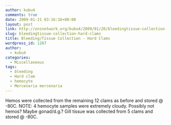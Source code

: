 ```yaml
---
author: kubu4
comments: true
date: 2009-01-21 03:16:16+00:00
layout: post
link: http://onsnetwork.org/kubu4/2009/01/20/bleedingtissue-collection-hard-clams/
slug: bleedingtissue-collection-hard-clams
title: Bleeding/Tissue Collection - Hard Clams
wordpress_id: 1207
author:
  - kubu4
categories:
  - Miscellaneous
tags:
  - bleeding
  - Hard clam
  - hemocyte
  - Mercenaria mercenaria
---
```


Hemos were collected from the remaining 12 clams as before and stored @ -80C. NOTE: 4 hemocyte samples were extremely cloudy. Possibly not hemos? Maybe gonad/d.g.? Gill tissue was collected from 5 clams and stored @ -80C.
